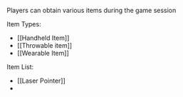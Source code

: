 Players can obtain various items during the game session

Item Types:
- [[Handheld Item]]
- [[Throwable item]]
- [[Wearable Item]]

Item List:
- [[Laser Pointer]]
- 